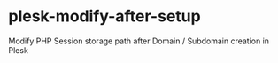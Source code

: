 # plesk-modify-after-setup
Modify PHP Session storage path after Domain / Subdomain creation in Plesk
